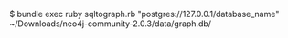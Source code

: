 $ bundle exec ruby sqltograph.rb "postgres://127.0.0.1/database_name" ~/Downloads/neo4j-community-2.0.3/data/graph.db/
